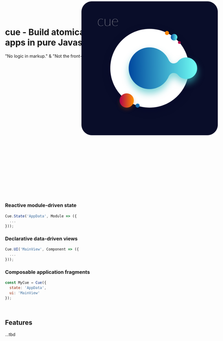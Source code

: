 # cue - Build atomically reactive web apps in pure Javascript.

"No logic in markup." & "Not the front-end framework your dad used." 😢💔

<br>
<img align="left" src="https://github.com/monokee/Cue/raw/master/CueLogo.png" alt="Cue Logo" width="450" style="position: relative; margin-left: 50%; transform: translateY(-50%);"/>

### Reactive module-driven state
```javascript
Cue.State('AppData', Module => ({
  ...
}));
```
### Declarative data-driven views
```javascript
Cue.UI('MainView', Component => ({
  ...
}));
```
### Composable application fragments
```javascript
const MyCue = Cue({
  state: 'AppData',
  ui: 'MainView'
});
```
<br>

## Features
...tbd
